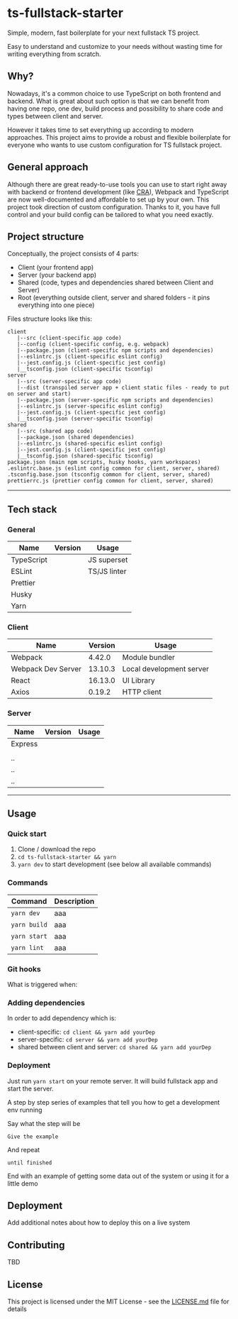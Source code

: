 # ts-fullstack-starter

Simple, modern, fast boilerplate for your next fullstack TS project.

Easy to understand and customize to your needs without wasting time for writing everything from scratch.

## Why?

Nowadays, it's a common choice to use TypeScript on both frontend and backend. What is great about such option is that we can benefit from having one repo, one dev, build process and possibility to share code and types between client and server.

However it takes time to set everything up according to modern approaches. This project aims to provide a robust and flexible boilerplate for everyone who wants to use custom configuration for TS fullstack project.

## General approach

Although there are great ready-to-use tools you can use to start right away with backend or frontend development (like [CRA](https://facebook.github.io/create-react-app/)), Webpack and TypeScript are now well-documented and affordable to set up by your own. This project took direction of custom configuration. Thanks to it, you have full control and your build config can be tailored to what you need exactly.

## Project structure

Conceptually, the project consists of 4 parts:

- Client (your frontend app)
- Server (your backend app)
- Shared (code, types and dependencies shared between Client and Server)
- Root (everything outside client, server and shared folders - it pins everything into one piece)

Files structure looks like this:

```
client
   |--src (client-specific app code)
   |--config (client-specific config, e.g. webpack)
   |--package.json (client-specific npm scripts and dependencies)
   |--eslintrc.js (client-specific eslint config)
   |--jest.config.js (client-specific jest config)
   |__tsconfig.json (client-specific tsconfig)
server
   |--src (server-specific app code)
   |--dist (transpiled server app + client static files - ready to put on server and start)
   |--package.json (server-specific npm scripts and dependencies)
   |--eslintrc.js (server-specific eslint config)
   |--jest.config.js (client-specific jest config)
   |__tsconfig.json (server-specific tsconfig)
shared
   |--src (shared app code)
   |--package.json (shared dependencies)
   |--eslintrc.js (shared-specific eslint config)
   |--jest.config.js (client-specific jest config)
   |__tsconfig.json (shared-specific tsconfig)
package.json (main npm scripts, husky hooks, yarn workspaces)
.eslintrc.base.js (eslint config common for client, server, shared)
.tsconfig.base.json (tsconfig common for client, server, shared)
prettierrc.js (prettier config common for client, server, shared)
```

---

## Tech stack

### General

| Name       | Version | Usage        |
| ---------- | ------- | ------------ |
| TypeScript |         | JS superset  |
| ESLint     |         | TS/JS linter |
| Prettier   |         |
| Husky      |         |
| Yarn       |         |

### Client

| Name               | Version | Usage                    |
| ------------------ | ------- | ------------------------ |
| Webpack            | 4.42.0  | Module bundler           |
| Webpack Dev Server | 13.10.3 | Local development server |
| React              | 16.13.0 | UI Library               |
| Axios              | 0.19.2  | HTTP client              |

### Server

| Name    | Version | Usage |
| ------- | ------- | ----- |
| Express |         |       |
|         |         |       |
| ..      |         |
| ..      |         |
| ..      |         |

---

## Usage

### Quick start

1. Clone / download the repo
2. `cd ts-fullstack-starter && yarn`
3. `yarn dev` to start development (see below all available commands)

### Commands

| Command      | Description |
| ------------ | ----------- |
| `yarn dev`   | aaa         |
| `yarn build` | aaa         |
| `yarn start` | aaa         |
| `yarn lint`  | aaa         |

### Git hooks

What is triggered when:

### Adding dependencies

In order to add dependency which is:

- client-specific: `cd client && yarn add yourDep`
- server-specific: `cd server && yarn add yourDep`
- shared between client and server: `cd shared && yarn add yourDep`

### Deployment

Just run `yarn start` on your remote server. It will build fullstack app and start the server.

A step by step series of examples that tell you how to get a development env running

Say what the step will be

```
Give the example
```

And repeat

```
until finished
```

End with an example of getting some data out of the system or using it for a little demo

## Deployment

Add additional notes about how to deploy this on a live system

## Contributing

TBD

## License

This project is licensed under the MIT License - see the [LICENSE.md](LICENSE.md) file for details
